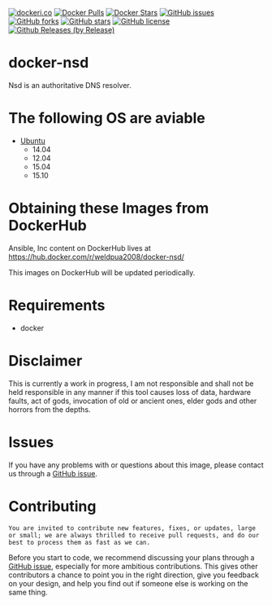 [![dockeri.co](http://dockeri.co/image/weldpua2008/docker-nsd)](https://hub.docker.com/r/weldpua2008/docker-nsd/)
[![Docker Pulls](https://img.shields.io/docker/pulls/weldpua2008/docker-nsd.svg)](https://hub.docker.com/r/weldpua2008/docker-nsd/)
[![Docker Stars](https://img.shields.io/docker/stars/weldpua2008/docker-nsd.svg)](https://hub.docker.com/r/weldpua2008/docker-nsd/)
[![GitHub issues](https://img.shields.io/github/issues/weldpua2008/docker-nsd.svg)](https://github.com/weldpua2008/docker-nsd/issues) [![GitHub forks](https://img.shields.io/github/forks/weldpua2008/docker-nsd.svg)](https://github.com/weldpua2008/docker-nsd/network) [![GitHub stars](https://img.shields.io/github/stars/weldpua2008/docker-nsd.svg)](https://github.com/weldpua2008/docker-nsd/stargazers) [![GitHub license](https://img.shields.io/badge/license-MIT-blue.svg)](https://raw.githubusercontent.com/weldpua2008/docker-nsd/master/LICENSE) 
[![Github Releases (by Release)](https://img.shields.io/github/downloads/weldpua2008/docker-nsd/v1.0.0/total.svg)](https://github.com/weldpua2008/docker-nsd/releases/tag/v1.0.0)

docker-nsd
===================
Nsd is an authoritative DNS resolver.


The following OS are aviable
=============================

* [Ubuntu](http://www.ubuntu.com/)
  * 14.04
  * 12.04
  * 15.04
  * 15.10

Obtaining these Images from DockerHub
=====================================

Ansible, Inc content on DockerHub lives at https://hub.docker.com/r/weldpua2008/docker-nsd/

This images on DockerHub will be updated periodically.

Requirements
=====================================
* docker


Disclaimer
=============================

This is currently a work in progress, I am not responsible and shall not
be held responsible in any manner if this tool causes loss of data, hardware
faults, act of gods, invocation of old or ancient ones, elder gods and other
horrors from the depths.

Issues
==========
If you have any problems with or questions about this image, please contact us through a [GitHub issue](https://github.com/weldpua2008/docker-nsd/issues).

Contributing
==========
    You are invited to contribute new features, fixes, or updates, large or small; we are always thrilled to receive pull requests, and do our best to process them as fast as we can.

Before you start to code, we recommend discussing your plans through a [GitHub issue](https://github.com/weldpua2008/docker-nsd/issues), especially for more ambitious contributions. This gives other contributors a chance to point you in the right direction, give you feedback on your design, and help you find out if someone else is working on the same thing.

